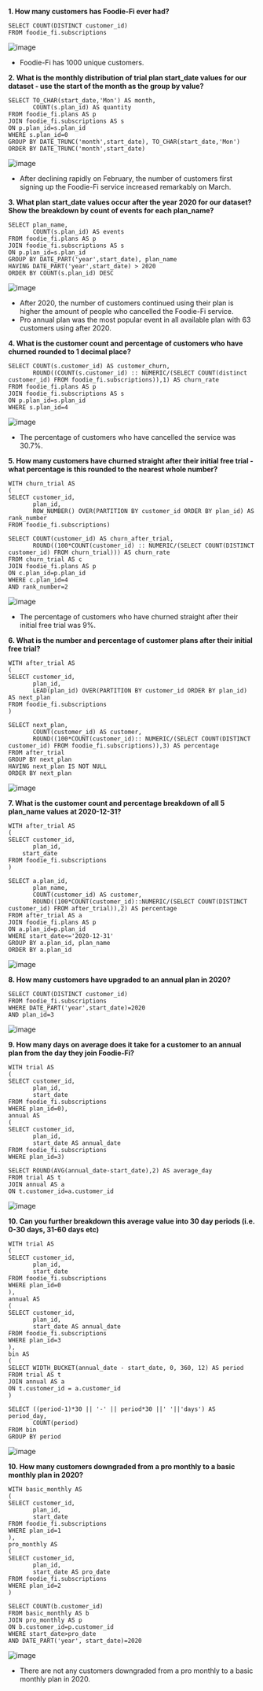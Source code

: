 __1. How many customers has Foodie-Fi ever had?__
```
SELECT COUNT(DISTINCT customer_id)
FROM foodie_fi.subscriptions 
```
![image](https://user-images.githubusercontent.com/89729029/135205474-dd089479-20ec-4a64-b39a-abe7c0875542.png)

- Foodie-Fi has 1000 unique customers.

__2. What is the monthly distribution of trial plan start_date values for our dataset - use the start of the month as the group by value?__
```
SELECT TO_CHAR(start_date,'Mon') AS month,
       COUNT(s.plan_id) AS quantity
FROM foodie_fi.plans AS p
JOIN foodie_fi.subscriptions AS s
ON p.plan_id=s.plan_id
WHERE s.plan_id=0
GROUP BY DATE_TRUNC('month',start_date), TO_CHAR(start_date,'Mon')
ORDER BY DATE_TRUNC('month',start_date)
```
![image](https://user-images.githubusercontent.com/89729029/135274163-01637fda-f17c-4553-bde9-c97407464255.png)
- After declining rapidly on February, the number of customers first signing up the Foodie-Fi service increased remarkably on March.

__3. What plan start_date values occur after the year 2020 for our dataset? Show the breakdown by count of events for each plan_name?__
```
SELECT plan_name,
       COUNT(s.plan_id) AS events
FROM foodie_fi.plans AS p
JOIN foodie_fi.subscriptions AS s
ON p.plan_id=s.plan_id
GROUP BY DATE_PART('year',start_date), plan_name
HAVING DATE_PART('year',start_date) > 2020
ORDER BY COUNT(s.plan_id) DESC
```
![image](https://user-images.githubusercontent.com/89729029/135208307-fe0610aa-2db7-49bc-91a9-da6ade7e2e5d.png)
- After 2020, the number of customers continued using their plan is higher the amount of people who cancelled the Foodie-Fi service. 
- Pro annual plan was the most popular event in all available plan with 63 customers using after 2020.

__4. What is the customer count and percentage of customers who have churned rounded to 1 decimal place?__
```
SELECT COUNT(s.customer_id) AS customer_churn,
       ROUND((COUNT(s.customer_id) :: NUMERIC/(SELECT COUNT(distinct customer_id) FROM foodie_fi.subscriptions)),1) AS churn_rate
FROM foodie_fi.plans AS p
JOIN foodie_fi.subscriptions AS s
ON p.plan_id=s.plan_id
WHERE s.plan_id=4
```
![image](https://user-images.githubusercontent.com/89729029/135276323-dc488364-675b-4eeb-9475-a320d95982ef.png)
- The percentage of customers who have cancelled the service was 30.7%.

__5. How many customers have churned straight after their initial free trial - what percentage is this rounded to the nearest whole number?__
```
WITH churn_trial AS
(
SELECT customer_id,
       plan_id,
       ROW_NUMBER() OVER(PARTITION BY customer_id ORDER BY plan_id) AS rank_number
FROM foodie_fi.subscriptions)

SELECT COUNT(customer_id) AS churn_after_trial,
       ROUND((100*COUNT(customer_id) :: NUMERIC/(SELECT COUNT(DISTINCT customer_id) FROM churn_trial))) AS churn_rate
FROM churn_trial AS c
JOIN foodie_fi.plans AS p
ON c.plan_id=p.plan_id
WHERE c.plan_id=4
AND rank_number=2
```
![image](https://user-images.githubusercontent.com/89729029/135281540-106a672c-f5f5-4e7a-860e-228790f6b0c4.png)

- The percentage of customers who have churned straight after their initial free trial was 9%.

__6. What is the number and percentage of customer plans after their initial free trial?__
```
WITH after_trial AS
(
SELECT customer_id,
       plan_id,
       LEAD(plan_id) OVER(PARTITION BY customer_id ORDER BY plan_id) AS next_plan
FROM foodie_fi.subscriptions
)

SELECT next_plan, 
       COUNT(customer_id) AS customer,
       ROUND((100*COUNT(customer_id):: NUMERIC/(SELECT COUNT(DISTINCT customer_id) FROM foodie_fi.subscriptions)),3) AS percentage
FROM after_trial
GROUP BY next_plan
HAVING next_plan IS NOT NULL
ORDER BY next_plan
```
![image](https://user-images.githubusercontent.com/89729029/135293748-928d8581-b6b5-47c6-abb8-916b032a3905.png)

__7. What is the customer count and percentage breakdown of all 5 plan_name values at 2020-12-31?__
```
WITH after_trial AS
(
SELECT customer_id,
       plan_id,
  	start_date
FROM foodie_fi.subscriptions
)

SELECT a.plan_id, 
	   plan_name, 
       COUNT(customer_id) AS customer,
       ROUND((100*COUNT(customer_id)::NUMERIC/(SELECT COUNT(DISTINCT customer_id) FROM after_trial)),2) AS percentage
FROM after_trial AS a
JOIN foodie_fi.plans AS p
ON a.plan_id=p.plan_id
WHERE start_date<='2020-12-31'
GROUP BY a.plan_id, plan_name
ORDER BY a.plan_id
```
![image](https://user-images.githubusercontent.com/89729029/135293422-1f8008d8-1623-4c5f-81b0-d41e6765c798.png)

__8. How many customers have upgraded to an annual plan in 2020?__
```
SELECT COUNT(DISTINCT customer_id)
FROM foodie_fi.subscriptions
WHERE DATE_PART('year',start_date)=2020
AND plan_id=3
```
![image](https://user-images.githubusercontent.com/89729029/135295399-704433fb-14fe-4f27-8e8e-9d7288cf3840.png)

__9. How many days on average does it take for a customer to an annual plan from the day they join Foodie-Fi?__
```
WITH trial AS
(
SELECT customer_id, 
       plan_id, 
       start_date
FROM foodie_fi.subscriptions
WHERE plan_id=0),
annual AS
(
SELECT customer_id, 
       plan_id, 
       start_date AS annual_date
FROM foodie_fi.subscriptions
WHERE plan_id=3)

SELECT ROUND(AVG(annual_date-start_date),2) AS average_day
FROM trial AS t
JOIN annual AS a
ON t.customer_id=a.customer_id

```
![image](https://user-images.githubusercontent.com/89729029/135372960-434ab62f-c153-4fac-bf8c-5853b1774a87.png)

__10. Can you further breakdown this average value into 30 day periods (i.e. 0-30 days, 31-60 days etc)__
```
WITH trial AS
(
SELECT customer_id, 
       plan_id, 
       start_date
FROM foodie_fi.subscriptions
WHERE plan_id=0
),
annual AS
(
SELECT customer_id, 
       plan_id, 
       start_date AS annual_date
FROM foodie_fi.subscriptions
WHERE plan_id=3
),
bin AS
(
SELECT WIDTH_BUCKET(annual_date - start_date, 0, 360, 12) AS period
FROM trial AS t
JOIN annual AS a
ON t.customer_id = a.customer_id
)

SELECT ((period-1)*30 || '-' || period*30 ||' '||'days') AS period_day, 
       COUNT(period)
FROM bin
GROUP BY period
```
![image](https://user-images.githubusercontent.com/89729029/135377413-231ab88c-5181-4014-a6d5-b7e2e4321402.png)

__10. How many customers downgraded from a pro monthly to a basic monthly plan in 2020?__
```
WITH basic_monthly AS
(
SELECT customer_id, 
       plan_id, 
       start_date
FROM foodie_fi.subscriptions
WHERE plan_id=1
),
pro_monthly AS
(
SELECT customer_id, 
       plan_id, 
       start_date AS pro_date
FROM foodie_fi.subscriptions
WHERE plan_id=2
)

SELECT COUNT(b.customer_id)
FROM basic_monthly AS b
JOIN pro_monthly AS p
ON b.customer_id=p.customer_id
WHERE start_date>pro_date
AND DATE_PART('year', start_date)=2020
```
![image](https://user-images.githubusercontent.com/89729029/135378341-6286d21a-a49f-4f8f-823b-603171affc62.png)
- There are not any customers downgraded from a pro monthly to a basic monthly plan in 2020.

